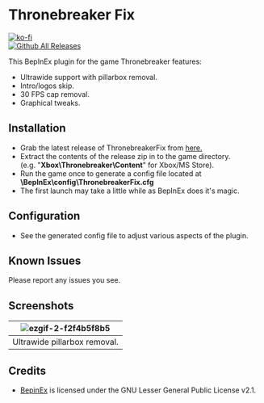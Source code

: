 # Thronebreaker Fix
[![ko-fi](https://ko-fi.com/img/githubbutton_sm.svg)](https://ko-fi.com/W7W01UAI9)</br>
[![Github All Releases](https://img.shields.io/github/downloads/Lyall/ThronebreakerFix/total.svg)](https://github.com/Lyall/ThronebreakerFix/releases)

This BepInEx plugin for the game Thronebreaker features:
- Ultrawide support with pillarbox removal.
- Intro/logos skip.
- 30 FPS cap removal.
- Graphical tweaks.

## Installation
- Grab the latest release of ThronebreakerFix from [here.](https://github.com/Lyall/ThronebreakerFix/releases)
- Extract the contents of the release zip in to the game directory.<br />(e.g. "**Xbox\Thronebreaker\Content**" for Xbox/MS Store).
- Run the game once to generate a config file located at **<GameDirectory>\BepInEx\config\ThronebreakerFix.cfg**
- The first launch may take a little while as BepInEx does it's magic.

## Configuration
- See the generated config file to adjust various aspects of the plugin.

## Known Issues
Please report any issues you see.

## Screenshots
| ![ezgif-2-f2f4b5f8b5](https://user-images.githubusercontent.com/695941/179136231-ef35cf6d-99cf-46f4-8ff9-e6f34b9a6333.gif) |
|:--:|
| Ultrawide pillarbox removal. | 

## Credits
- [BepinEx](https://github.com/BepInEx/BepInEx) is licensed under the GNU Lesser General Public License v2.1.